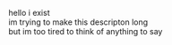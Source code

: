 hello i exist\
im trying to make this descripton long\
but im too tired to think of anything to say
